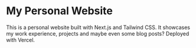 # My Personal Website

This is a personal website built with Next.js and Tailwind CSS. It showcases my work experience, projects and maybe even some blog posts? Deployed with Vercel.
